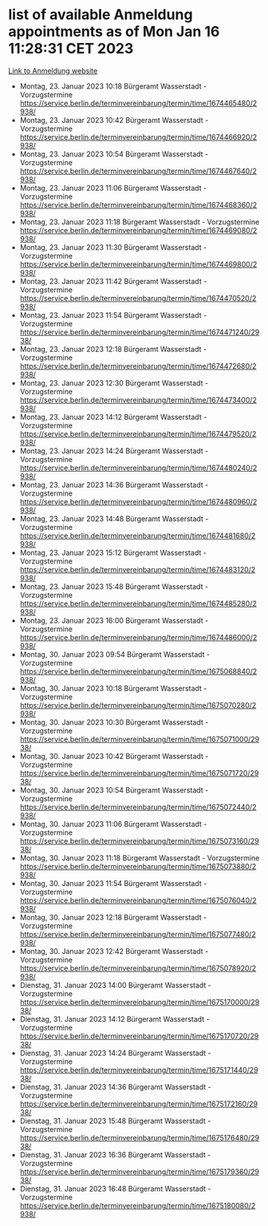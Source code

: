 # list of available Anmeldung appointments as of Mon Jan 16 11:28:31 CET 2023
[Link to Anmeldung website](https://service.berlin.de/terminvereinbarung/termin/tag.php?termin=0&anliegen[]=120686&dienstleisterlist=122210,122217,327316,122219,327312,122227,327314,122231,327346,122243,327348,122252,329742,122260,329745,122262,329748,122254,329751,122271,327278,122273,327274,122277,327276,330436,122280,327294,122282,327290,122284,327292,327539,122291,327270,122285,327266,122286,327264,122296,327268,150230,329760,122301,327282,122297,327286,122294,327284,122312,329763,122314,329775,122304,327330,122311,327334,122309,327332,122281,327352,122279,329772,122276,327324,122274,327326,122267,329766,122246,327318,122251,327320,122257,327322,122208,327298,122226,327300,121362,121364&herkunft=http%3A%2F%2Fservice.berlin.de%2Fdienstleistung%2F120686%2F)
- Montag, 23. Januar 2023 10:18 Bürgeramt Wasserstadt - Vorzugstermine https://service.berlin.de/terminvereinbarung/termin/time/1674465480/2938/
- Montag, 23. Januar 2023 10:42 Bürgeramt Wasserstadt - Vorzugstermine https://service.berlin.de/terminvereinbarung/termin/time/1674466920/2938/
- Montag, 23. Januar 2023 10:54 Bürgeramt Wasserstadt - Vorzugstermine https://service.berlin.de/terminvereinbarung/termin/time/1674467640/2938/
- Montag, 23. Januar 2023 11:06 Bürgeramt Wasserstadt - Vorzugstermine https://service.berlin.de/terminvereinbarung/termin/time/1674468360/2938/
- Montag, 23. Januar 2023 11:18 Bürgeramt Wasserstadt - Vorzugstermine https://service.berlin.de/terminvereinbarung/termin/time/1674469080/2938/
- Montag, 23. Januar 2023 11:30 Bürgeramt Wasserstadt - Vorzugstermine https://service.berlin.de/terminvereinbarung/termin/time/1674469800/2938/
- Montag, 23. Januar 2023 11:42 Bürgeramt Wasserstadt - Vorzugstermine https://service.berlin.de/terminvereinbarung/termin/time/1674470520/2938/
- Montag, 23. Januar 2023 11:54 Bürgeramt Wasserstadt - Vorzugstermine https://service.berlin.de/terminvereinbarung/termin/time/1674471240/2938/
- Montag, 23. Januar 2023 12:18 Bürgeramt Wasserstadt - Vorzugstermine https://service.berlin.de/terminvereinbarung/termin/time/1674472680/2938/
- Montag, 23. Januar 2023 12:30 Bürgeramt Wasserstadt - Vorzugstermine https://service.berlin.de/terminvereinbarung/termin/time/1674473400/2938/
- Montag, 23. Januar 2023 14:12 Bürgeramt Wasserstadt - Vorzugstermine https://service.berlin.de/terminvereinbarung/termin/time/1674479520/2938/
- Montag, 23. Januar 2023 14:24 Bürgeramt Wasserstadt - Vorzugstermine https://service.berlin.de/terminvereinbarung/termin/time/1674480240/2938/
- Montag, 23. Januar 2023 14:36 Bürgeramt Wasserstadt - Vorzugstermine https://service.berlin.de/terminvereinbarung/termin/time/1674480960/2938/
- Montag, 23. Januar 2023 14:48 Bürgeramt Wasserstadt - Vorzugstermine https://service.berlin.de/terminvereinbarung/termin/time/1674481680/2938/
- Montag, 23. Januar 2023 15:12 Bürgeramt Wasserstadt - Vorzugstermine https://service.berlin.de/terminvereinbarung/termin/time/1674483120/2938/
- Montag, 23. Januar 2023 15:48 Bürgeramt Wasserstadt - Vorzugstermine https://service.berlin.de/terminvereinbarung/termin/time/1674485280/2938/
- Montag, 23. Januar 2023 16:00 Bürgeramt Wasserstadt - Vorzugstermine https://service.berlin.de/terminvereinbarung/termin/time/1674486000/2938/
- Montag, 30. Januar 2023 09:54 Bürgeramt Wasserstadt - Vorzugstermine https://service.berlin.de/terminvereinbarung/termin/time/1675068840/2938/
- Montag, 30. Januar 2023 10:18 Bürgeramt Wasserstadt - Vorzugstermine https://service.berlin.de/terminvereinbarung/termin/time/1675070280/2938/
- Montag, 30. Januar 2023 10:30 Bürgeramt Wasserstadt - Vorzugstermine https://service.berlin.de/terminvereinbarung/termin/time/1675071000/2938/
- Montag, 30. Januar 2023 10:42 Bürgeramt Wasserstadt - Vorzugstermine https://service.berlin.de/terminvereinbarung/termin/time/1675071720/2938/
- Montag, 30. Januar 2023 10:54 Bürgeramt Wasserstadt - Vorzugstermine https://service.berlin.de/terminvereinbarung/termin/time/1675072440/2938/
- Montag, 30. Januar 2023 11:06 Bürgeramt Wasserstadt - Vorzugstermine https://service.berlin.de/terminvereinbarung/termin/time/1675073160/2938/
- Montag, 30. Januar 2023 11:18 Bürgeramt Wasserstadt - Vorzugstermine https://service.berlin.de/terminvereinbarung/termin/time/1675073880/2938/
- Montag, 30. Januar 2023 11:54 Bürgeramt Wasserstadt - Vorzugstermine https://service.berlin.de/terminvereinbarung/termin/time/1675076040/2938/
- Montag, 30. Januar 2023 12:18 Bürgeramt Wasserstadt - Vorzugstermine https://service.berlin.de/terminvereinbarung/termin/time/1675077480/2938/
- Montag, 30. Januar 2023 12:42 Bürgeramt Wasserstadt - Vorzugstermine https://service.berlin.de/terminvereinbarung/termin/time/1675078920/2938/
- Dienstag, 31. Januar 2023 14:00 Bürgeramt Wasserstadt - Vorzugstermine https://service.berlin.de/terminvereinbarung/termin/time/1675170000/2938/
- Dienstag, 31. Januar 2023 14:12 Bürgeramt Wasserstadt - Vorzugstermine https://service.berlin.de/terminvereinbarung/termin/time/1675170720/2938/
- Dienstag, 31. Januar 2023 14:24 Bürgeramt Wasserstadt - Vorzugstermine https://service.berlin.de/terminvereinbarung/termin/time/1675171440/2938/
- Dienstag, 31. Januar 2023 14:36 Bürgeramt Wasserstadt - Vorzugstermine https://service.berlin.de/terminvereinbarung/termin/time/1675172160/2938/
- Dienstag, 31. Januar 2023 15:48 Bürgeramt Wasserstadt - Vorzugstermine https://service.berlin.de/terminvereinbarung/termin/time/1675176480/2938/
- Dienstag, 31. Januar 2023 16:36 Bürgeramt Wasserstadt - Vorzugstermine https://service.berlin.de/terminvereinbarung/termin/time/1675179360/2938/
- Dienstag, 31. Januar 2023 16:48 Bürgeramt Wasserstadt - Vorzugstermine https://service.berlin.de/terminvereinbarung/termin/time/1675180080/2938/
